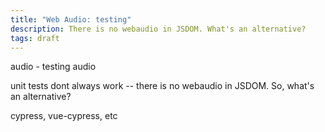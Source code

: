 ```yaml
---
title: "Web Audio: testing"
description: There is no webaudio in JSDOM. What's an alternative?
tags: draft
---
```


audio - testing audio

unit tests dont always work -- there is no webaudio in JSDOM. So, what's an alternative?

cypress, vue-cypress, etc
